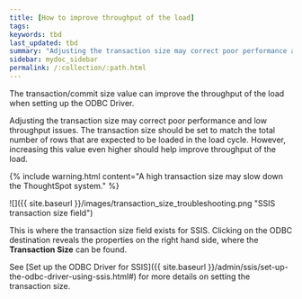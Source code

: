 ```yaml
---
title: [How to improve throughput of the load]
tags:
keywords: tbd
last_updated: tbd
summary: "Adjusting the transaction size may correct poor performance and low throughput."
sidebar: mydoc_sidebar
permalink: /:collection/:path.html
---
```

The transaction/commit size value can improve the throughput of the load when setting up the ODBC Driver.

Adjusting the transaction size may correct poor performance and low throughput issues. The transaction size should be set to match the total number of rows that are expected to be loaded in the load cycle. However, increasing this value even higher should help improve throughput of the load.

{% include warning.html content="A high transaction size may slow down the ThoughtSpot system." %}

![]({{ site.baseurl }}/images/transaction_size_troubleshooting.png "SSIS transaction size field")

This is where the transaction size field exists for SSIS. Clicking on the ODBC destination reveals the properties on the right hand side, where the **Transaction Size** can be found.

See [Set up the ODBC Driver for SSIS]({{ site.baseurl }}/admin/ssis/set-up-the-odbc-driver-using-ssis.html#) for more details on setting the transaction size.
